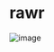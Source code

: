 # rawr

![image](https://media2.giphy.com/media/QX81mZCxbGlqFtxqYn/giphy.gif?cid=6c09b952hdrdarvktompqjf90q7u73dgjzizzpi86infkpdi&ep=v1_internal_gif_by_id&rid=giphy.gif&ct=g)
